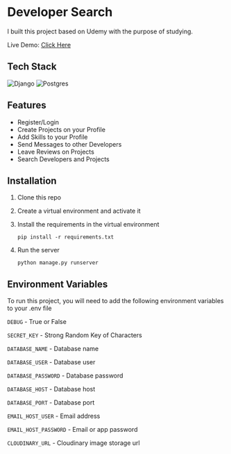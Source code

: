 
# Developer Search

I built this project based on Udemy with the purpose of studying.

Live Demo: [Click Here](https://devsrch.herokuapp.com/)

## Tech Stack
![Django](https://img.shields.io/badge/django-%23092E20.svg?style=for-the-badge&logo=django&logoColor=white) 
![Postgres](https://img.shields.io/badge/postgres-%23316192.svg?style=for-the-badge&logo=postgresql&logoColor=white)

## Features
- Register/Login
- Create Projects on your Profile
- Add Skills to your Profile
- Send Messages to other Developers
- Leave Reviews on Projects
- Search Developers and Projects

## Installation

1. Clone this repo
2. Create a virtual environment and activate it
3. Install the requirements in the virtual environment 

    ```pip install -r requirements.txt```
4. Run the server
    
    ```python manage.py runserver```


## Environment Variables

To run this project, you will need to add the following environment variables to your .env file

`DEBUG` - True or False

`SECRET_KEY` - Strong Random Key of Characters

`DATABASE_NAME` - Database name

`DATABASE_USER` - Database user

`DATABASE_PASSWORD` - Database password

`DATABASE_HOST` - Database host

`DATABASE_PORT` - Database port

`EMAIL_HOST_USER` - Email address

`EMAIL_HOST_PASSWORD` - Email or app password

`CLOUDINARY_URL` - Cloudinary image storage url
